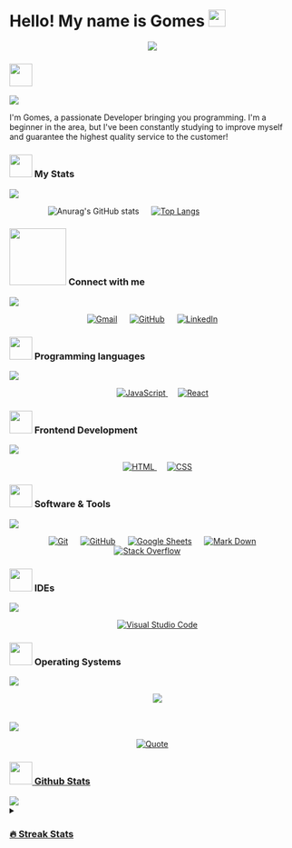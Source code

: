 <h1 align="left">Hello! My name is Gomes <img src="https://raw.githubusercontent.com/kaueMarques/kaueMarques/master/hi.gif" height="30px"></h1>

<p align="center">
  <a href="https://github.com/DenverCoder1/readme-typing-svg"><img src="https://readme-typing-svg.herokuapp.com?font=Time+New+Roman&color=%23C8BE25&size=25&center=true&vCenter=true&width=600&height=100&lines=Systems+Development+Analyst+Student;Always+learning+new+things"></a>
</p>

### <picture><img src = "https://github.com/JoJoDevAdventure/JoJoDevAdventure/blob/main/Images/about_me.gif?raw=true" width = 40px></picture>
<img  src="https://github.com/JoJoDevAdventure/JoJoDevAdventure/blob/main/Images/borderseperator.gif">

I'm Gomes, a passionate Developer bringing you programming. I'm a beginner in the area, but I've been constantly studying to improve myself and guarantee the highest quality service to the customer!

### <picture><img src = "https://github.com/JoJoDevAdventure/JoJoDevAdventure/blob/main/Images/about_me.gif?raw=true" width = 40px></picture> My Stats
<img  src="https://github.com/JoJoDevAdventure/JoJoDevAdventure/blob/main/Images/borderseperator.gif">

   &emsp; &emsp; &emsp; &emsp;![Anurag's GitHub stats](https://github-readme-stats.vercel.app/api?username=Imortallly&show_icons=true&theme=radical)
   &emsp;
   [![Top Langs](https://github-readme-stats.vercel.app/api/top-langs/?username=Imortallly&langs_count=8)](https://github.com/Imortallly/github-readme-stats)

### <picture> <img src="https://github.com/JoJoDevAdventure/JoJoDevAdventure/blob/main/Images/Connect-with-me.gif?raw=true" width="100px"> </picture> Connect with me
<img  src="https://github.com/JoJoDevAdventure/JoJoDevAdventure/blob/main/Images/borderseperator.gif">
<p align="center">
	<a href="mailto:youssef.b.air2@gmail.com"><img img src="https://img.shields.io/badge/gmail-%23EA4335.svg?style=for-the-badge&logo=gmail&logoColor=white" alt="Gmail"/></a>
	&emsp;
	<a href="https://github.com/JoJoDevAdventure"><img src="https://img.shields.io/badge/github-%23181717.svg?style=for-the-badge&logo=github&logoColor=white" alt="GitHub"/></a>
	&emsp;
	<a href="https://www.linkedin.com/in/youssef-bouhlel/"><img src="https://img.shields.io/badge/linkedin-%230A66C2.svg?style=for-the-badge&logo=linkedin&logoColor=white" alt="LinkedIn"/></a>
</p>

### <picture> <img src = "https://github.com/JoJoDevAdventure/JoJoDevAdventure/blob/main/Images/Programming_Languages.gif?raw=true" width = 40px>  </picture> Programming languages
<img  src="https://github.com/JoJoDevAdventure/JoJoDevAdventure/blob/main/Images/borderseperator.gif">

<p align="center"> 
  &emsp; 
  &emsp;
   <a href="https://www.javascript.com" target="_blank">
    <img alt="JavaScript" src="https://img.shields.io/badge/JavaScript%20-%2314354C.svg?style=for-the-badge&logo=JavaScript&logoColor=yellow">
  </a>
  &emsp;
  <a href="https://www.reactjs.com" target="_blank">
    <img alt="React" src="https://img.shields.io/badge/React%20-%2314354C.svg?style=for-the-badge&logo=React&logoColor=blue">
  </a>
</p>

### <picture> <img src = "https://github.com/JoJoDevAdventure/JoJoDevAdventure/blob/main/Images/Front_End.gif?raw=true" width = 40px>  </picture> Frontend Development
<img  src="https://github.com/JoJoDevAdventure/JoJoDevAdventure/blob/main/Images/borderseperator.gif">
<p align="center"> 
  &emsp; 
  <a href="https://www.w3.org/html/" target="_blank"> 
   <img alt="HTML" src="https://img.shields.io/badge/HTML5%20-%23E34F26.svg?style=for-the-badge&logo=html5&logoColor=white">
  </a>   
  &emsp;
  <a href="https://www.w3schools.com/css/" target="_blank">
    <img alt="CSS" src="https://img.shields.io/badge/CSS%20-%231572B6.svg?style=for-the-badge&logo=css3&logoColor=white">
  </a> 
</p>

 ### <picture> <img src = "https://github.com/JoJoDevAdventure/JoJoDevAdventure/blob/main/Images/Software_Tools.gif?raw=true" width = 40px>  </picture> Software & Tools
 <img  src="https://github.com/JoJoDevAdventure/JoJoDevAdventure/blob/main/Images/borderseperator.gif">
 
<p align="center">
  &emsp;
    <a href="#"><img alt="Git" src="https://img.shields.io/badge/Git%20-%23F05033.svg?style=for-the-badge&logo=git&logoColor=white"></a>
  &emsp;
    <a href="#"><img alt="GitHub" src="https://img.shields.io/badge/github-%23181717.svg?style=for-the-badge&logo=github&logoColor=white"></a>
  &emsp;
    <a href="#"><img alt="Google Sheets" src="https://img.shields.io/badge/Google%20Sheets%20-%2334A853.svg?style=for-the-badge&logo=google%20sheets&logoColor=white"></a>
  &emsp;
    <a href="#"><img alt="Mark Down" src="https://img.shields.io/badge/Markdown-000000?style=for-the-badge&logo=markdown&logoColor=white"></a>
  &emsp;
    <a href="#"><img alt="Stack Overflow" src="https://img.shields.io/badge/-Stack%20Overflow-FE7A16?style=for-the-badge&logo=stack-overflow&logoColor=white"></a>
  &emsp;
</p>

 ### <picture> <img src = "https://github.com/7oSkaaa/7oSkaaa/blob/main/Images/IDEs.gif?raw=true" width = 40px>  </picture> IDEs
 <img  src="https://github.com/JoJoDevAdventure/JoJoDevAdventure/blob/main/Images/borderseperator.gif">
 
<p align="center">
  &emsp;
    <a href="#"><img alt="Visual Studio Code" src="https://img.shields.io/badge/Visual%20Studio%20Code-0078d7.svg?style=for-the-badge&logo=visual-studio-code&logoColor=white"></a>
</p>

 ### <picture> <img src = "https://github.com/JoJoDevAdventure/JoJoDevAdventure/blob/main/Images/OS.gif?raw=true" width = 40px>  </picture> Operating Systems
 <img  src="https://github.com/JoJoDevAdventure/JoJoDevAdventure/blob/main/Images/borderseperator.gif">
 
<p align="center">
  &emsp;
    <a href="#"><img src="https://img.shields.io/badge/Windows-0078D6?style=for-the-badge&logo=windows&logoColor=white"></a>
</p>

<br> 

<img  src="https://github.com/JoJoDevAdventure/JoJoDevAdventure/blob/main/Images/borderseperator.gif">

<p align = "center">
	<a href="https://github.com/piyushsuthar/github-readme-quotes"> <img alt = "Quote" src="https://quotes-github-readme.vercel.app/api?type=horizontal&theme=tokyonight&animation=grow_out_in&quoteCategory=programming">
</p>

### <picture> <img src = "https://github.com/JoJoDevAdventure/JoJoDevAdventure/blob/main/Images/Statistics.gif?raw=true" width = 40px>  </picture> Github Stats
<img  src="https://github.com/JoJoDevAdventure/JoJoDevAdventure/blob/main/Images/borderseperator.gif">

<details><summary><h3> 🔥 Streak Stats</h3></summary>

----	

<p align="center"><img src="https://github-readme-streak-stats.herokuapp.com/?user=Imortallly&theme=tokyonight_duo" alt="Imortallly" /></p>

</details>
  
